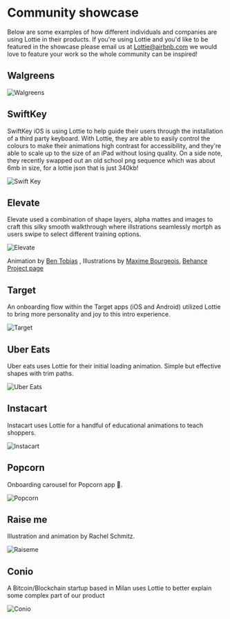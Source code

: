# Community showcase

Below are some examples of how different individuals and companies are using Lottie in their products. If you're using Lottie and you'd like to be featured in the showcase please email us at [Lottie@airbnb.com](Lottie@airbnb.com) we would love to feature your work so the whole community can be inspired!

## Walgreens

![Walgreens](/images/ShowcaseWalgreens.gif)


## SwiftKey

SwiftKey iOS is using Lottie to help guide their users through the installation of a third party keyboard. With Lottie, they are able to easily control the colours to make their animations high contrast for accessibility, and they're able to scale up to the size of an iPad without losing quality. On a side note, they recently swapped out an old school png sequence which was about 6mb in size, for a lottie json that is just 340kb!


![Swift Key](/images/ShowcaseSwiftKeyiOS.gif)



## Elevate

Elevate used a combination of shape layers, alpha mattes and images to craft this silky smooth walkthrough where illstrations seamlessly mortph as users swipe to select different training options.

![Elevate](/images/ShowcaseElevate.gif)

Animation by [Ben Tobias](https://dribbble.com/shots/3474396-Custom-Training-Morph-Animations)
, Illustrations by [Maxime Bourgeois](https://dribbble.com/shots/3473117-Elevate-Custom-Training-Sessions-Animation), [Behance Project page](https://www.behance.net/gallery/51581275/ELEVATE-Custom-Training-Sessions)


## Target

An onboarding flow within the Target apps (iOS and Android) utilized Lottie to bring more personality and joy to this intro experience.

![Target](/images/ShowcaseTarget.gif)


## Uber Eats

Uber eats uses Lottie for their initial loading animation. Simple but effective shapes with trim paths.

![Uber Eats](/images/ShowcaseUberEats.gif)


## Instacart

Instacart uses Lottie for a handful of educational animations to teach shoppers.

![Instacart](/images/ShowcaseInstacart.gif)


## Popcorn

Onboarding carousel for Popcorn app 🍿.

![Popcorn](/images/ShowcasePopcorn.gif)


## Raise me

Illustration and animation by Rachel Schmitz.

![Raiseme](/images/ShowcaseRaiseme.gif)


## Conio

A Bitcoin/Blockchain startup based in Milan uses  Lottie to better explain some complex part of our product

![Conio](/images/ShowcaseConio.gif)

